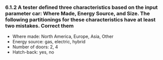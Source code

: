 ### 6.1.2 A tester defined three characteristics based on the input parameter car: Where Made, Energy Source, and Size. The following partitionings for these characteristics have at least two mistakes. Correct them


* Where made: North America, Europe, Asia, Other
* Energy source: gas, electric, hybrid
* Number of doors: 2, 4
* Hatch-back: yes, no
